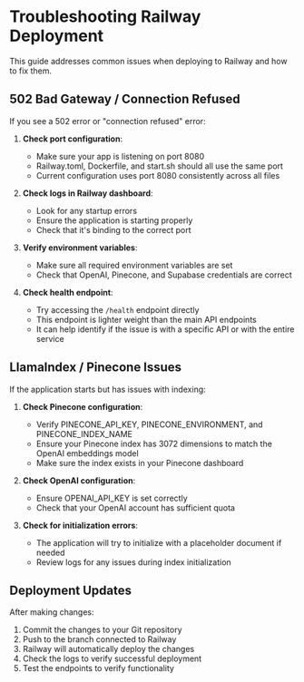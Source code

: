 # Troubleshooting Railway Deployment

This guide addresses common issues when deploying to Railway and how to fix them.

## 502 Bad Gateway / Connection Refused

If you see a 502 error or "connection refused" error:

1. **Check port configuration**:
   - Make sure your app is listening on port 8080
   - Railway.toml, Dockerfile, and start.sh should all use the same port
   - Current configuration uses port 8080 consistently across all files

2. **Check logs in Railway dashboard**:
   - Look for any startup errors
   - Ensure the application is starting properly
   - Check that it's binding to the correct port

3. **Verify environment variables**:
   - Make sure all required environment variables are set
   - Check that OpenAI, Pinecone, and Supabase credentials are correct

4. **Check health endpoint**:
   - Try accessing the `/health` endpoint directly
   - This endpoint is lighter weight than the main API endpoints
   - It can help identify if the issue is with a specific API or with the entire service

## LlamaIndex / Pinecone Issues

If the application starts but has issues with indexing:

1. **Check Pinecone configuration**:
   - Verify PINECONE_API_KEY, PINECONE_ENVIRONMENT, and PINECONE_INDEX_NAME
   - Ensure your Pinecone index has 3072 dimensions to match the OpenAI embeddings model
   - Make sure the index exists in your Pinecone dashboard

2. **Check OpenAI configuration**:
   - Ensure OPENAI_API_KEY is set correctly
   - Check that your OpenAI account has sufficient quota

3. **Check for initialization errors**:
   - The application will try to initialize with a placeholder document if needed
   - Review logs for any issues during index initialization

## Deployment Updates

After making changes:

1. Commit the changes to your Git repository
2. Push to the branch connected to Railway
3. Railway will automatically deploy the changes
4. Check the logs to verify successful deployment
5. Test the endpoints to verify functionality
